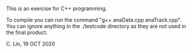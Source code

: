 This is an exercise for C++ programming.

To compile you can run the command "g++ anaData.cpp anaTrack.cpp". You can ignore anything in the ./testcode directory as they are not used in the final product.

C. Lin, 19 OCT 2020